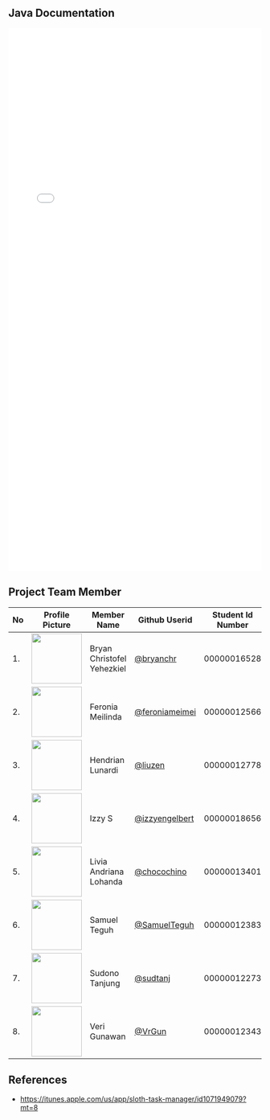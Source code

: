 
## Java Documentation
<iframe src="javadoc/index.html" frameborder="0" width="100%" height="1080px"></iframe>

## Project Team Member
<table>
<thead>
<tr>
<th>No</th>
<th>Profile Picture</th>
<th>Member Name</th>
<th>Github Userid</th>
<th>Student Id Number</th>
</tr>
</thead>
<tbody>
<tr>
<td>1.</td>
<td><a href="https://avatars.githubusercontent.com/bryanchr" target="_blank"><img src="https://avatars.githubusercontent.com/bryanchr" style="max-width:100%;" width="100" height="100"></a></td>
<td>Bryan Christofel Yehezkiel</td>
<td><a title="@bryanchr" href="https://github.com/bryanchr">@bryanchr</a></td>
<td>00000016528</td>
</tr>
<tr>
<td>2.</td>
<td><a href="https://avatars.githubusercontent.com/feroniameimei" target="_blank"><img src="https://avatars.githubusercontent.com/feroniameimei" style="max-width:100%;" width="100" height="100/"></a></td>
<td>Feronia Meilinda</td>
<td><a title="@feroniameimei" href="https://github.com/feroniameimei">@feroniameimei</a></td>
<td>00000012566</td>
</tr>
<tr>
<td>3.</td>
<td><a href="https://avatars.githubusercontent.com/liuzen" target="_blank"><img src="https://avatars.githubusercontent.com/liuzen" style="max-width:100%;" width="100" height="100/"></a></td>
<td>Hendrian Lunardi</td>
<td><a title="@liuzen" href="https://github.com/liuzen">@liuzen</a></td>
<td>00000012778</td>
</tr>
<tr>
<td>4.</td>
<td><a href="https://avatars.githubusercontent.com/izzyengelbert" target="_blank"><img src="https://avatars.githubusercontent.com/izzyengelbert" style="max-width:100%;" width="100" height="100/"></a></td>
<td>Izzy S</td>
<td><a title="@izzyengelbert" href="https://github.com/izzyengelbert">@izzyengelbert</a></td>
<td>00000018656</td>
</tr>
<tr>
<td>5.</td>
<td><a href="https://avatars.githubusercontent.com/chocochino" target="_blank"><img src="https://avatars.githubusercontent.com/chocochino" style="max-width:100%;" width="100" height="100/"></a></td>
<td>Livia Andriana Lohanda</td>
<td><a title="@chocochino" href="https://github.com/chocochino">@chocochino</a></td>
<td>00000013401</td>
</tr>
<tr>
<td>6.</td>
<td><a href="https://avatars.githubusercontent.com/SamuelTeguh" target="_blank"><img src="https://avatars.githubusercontent.com/SamuelTeguh" style="max-width:100%;" width="100" height="100/"></a></td>
<td>Samuel Teguh</td>
<td><a title="@SamuelTeguh" href="https://github.com/SamuelTeguh">@SamuelTeguh</a></td>
<td>00000012383</td>
</tr>
<tr>
<td>7.</td>
<td><a href="https://avatars.githubusercontent.com/sudtanj" target="_blank"><img src="https://avatars.githubusercontent.com/sudtanj" style="max-width:100%;" width="100" height="100/"></a></td>
<td>Sudono Tanjung</td>
<td><a title="@sudtanj" href="https://github.com/sudtanj">@sudtanj</a></td>
<td>00000012273</td>
</tr>
<tr>
<td>8.</td>
<td><a href="https://avatars.githubusercontent.com/VrGun" target="_blank"><img src="https://avatars.githubusercontent.com/VrGun" style="max-width:100%;" width="100" height="100/"></a></td>
<td>Veri Gunawan</td>
<td><a title="@VrGun" href="https://github.com/VrGun">@VrGun</a></td>
<td>00000012343</td>
</tr></tbody></table>

## References
- https://itunes.apple.com/us/app/sloth-task-manager/id1071949079?mt=8
